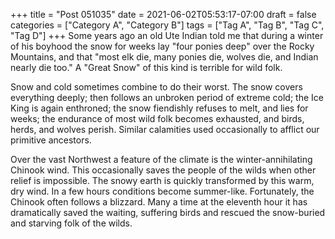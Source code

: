 +++
title = "Post 051035"
date = 2021-06-02T05:53:17-07:00
draft = false
categories = ["Category A", "Category B"]
tags = ["Tag A", "Tag B", "Tag C", "Tag D"]
+++
Some years ago an old Ute Indian told me that during a winter of his boyhood the snow for weeks lay "four ponies deep" over the Rocky Mountains, and that "most elk die, many ponies die, wolves die, and Indian nearly die too." A "Great Snow" of this kind is terrible for wild folk.

Snow and cold sometimes combine to do their worst. The snow covers everything deeply; then follows an unbroken period of extreme cold; the Ice King is again enthroned; the snow fiendishly refuses to melt, and lies for weeks; the endurance of most wild folk becomes exhausted, and birds, herds, and wolves perish. Similar calamities used occasionally to afflict our primitive ancestors.

Over the vast Northwest a feature of the climate is the winter-annihilating Chinook wind. This occasionally saves the people of the wilds when other relief is impossible. The snowy earth is quickly transformed by this warm, dry wind. In a few hours conditions become summer-like. Fortunately, the Chinook often follows a blizzard. Many a time at the eleventh hour it has dramatically saved the waiting, suffering birds and rescued the snow-buried and starving folk of the wilds.
